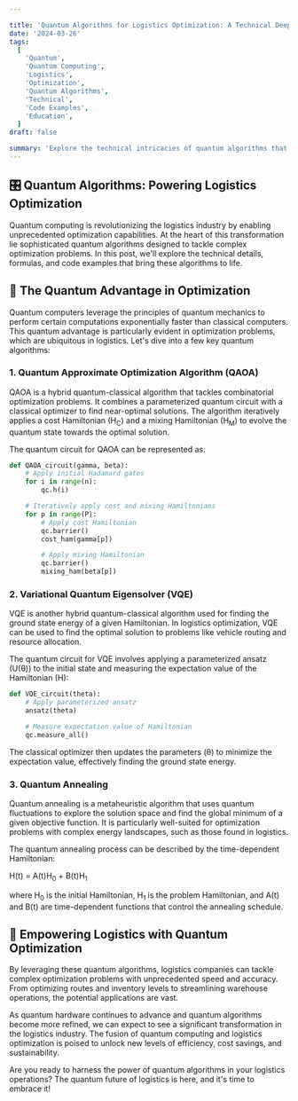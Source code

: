 ```yaml
---

title: 'Quantum Algorithms for Logistics Optimization: A Technical Deep Dive'
date: '2024-03-26'
tags:
  [
    'Quantum',
    'Quantum Computing',
    'Logistics',
    'Optimization',
    'Quantum Algorithms',
    'Technical',
    'Code Examples',
    'Education',
  ]
draft: false

summary: 'Explore the technical intricacies of quantum algorithms that power logistics optimization. Dive into the formulas and code examples that showcase the potential of quantum computing in revolutionizing supply chain management.'
---
```


## 🎛️ Quantum Algorithms: Powering Logistics Optimization

Quantum computing is revolutionizing the logistics industry by enabling unprecedented optimization capabilities. At the heart of this transformation lie sophisticated quantum algorithms designed to tackle complex optimization problems. In this post, we'll explore the technical details, formulas, and code examples that bring these algorithms to life.

## 🧩 The Quantum Advantage in Optimization

Quantum computers leverage the principles of quantum mechanics to perform certain computations exponentially faster than classical computers. This quantum advantage is particularly evident in optimization problems, which are ubiquitous in logistics. Let's dive into a few key quantum algorithms:

### 1. Quantum Approximate Optimization Algorithm (QAOA)

QAOA is a hybrid quantum-classical algorithm that tackles combinatorial optimization problems. It combines a parameterized quantum circuit with a classical optimizer to find near-optimal solutions. The algorithm iteratively applies a cost Hamiltonian (H<sub>C</sub>) and a mixing Hamiltonian (H<sub>M</sub>) to evolve the quantum state towards the optimal solution.

The quantum circuit for QAOA can be represented as:

```python
def QAOA_circuit(gamma, beta):
    # Apply initial Hadamard gates
    for i in range(n):
        qc.h(i)

    # Iteratively apply cost and mixing Hamiltonians
    for p in range(P):
        # Apply cost Hamiltonian
        qc.barrier()
        cost_ham(gamma[p])

        # Apply mixing Hamiltonian
        qc.barrier()
        mixing_ham(beta[p])
```

### 2. Variational Quantum Eigensolver (VQE)

VQE is another hybrid quantum-classical algorithm used for finding the ground state energy of a given Hamiltonian. In logistics optimization, VQE can be used to find the optimal solution to problems like vehicle routing and resource allocation.

The quantum circuit for VQE involves applying a parameterized ansatz (U(θ)) to the initial state and measuring the expectation value of the Hamiltonian (H):

```python
def VQE_circuit(theta):
    # Apply parameterized ansatz
    ansatz(theta)

    # Measure expectation value of Hamiltonian
    qc.measure_all()
```

The classical optimizer then updates the parameters (θ) to minimize the expectation value, effectively finding the ground state energy.

### 3. Quantum Annealing

Quantum annealing is a metaheuristic algorithm that uses quantum fluctuations to explore the solution space and find the global minimum of a given objective function. It is particularly well-suited for optimization problems with complex energy landscapes, such as those found in logistics.

The quantum annealing process can be described by the time-dependent Hamiltonian:

H(t) = A(t)H<sub>0</sub> + B(t)H<sub>1</sub>

where H<sub>0</sub> is the initial Hamiltonian, H<sub>1</sub> is the problem Hamiltonian, and A(t) and B(t) are time-dependent functions that control the annealing schedule.

## 🚀 Empowering Logistics with Quantum Optimization

By leveraging these quantum algorithms, logistics companies can tackle complex optimization problems with unprecedented speed and accuracy. From optimizing routes and inventory levels to streamlining warehouse operations, the potential applications are vast.

As quantum hardware continues to advance and quantum algorithms become more refined, we can expect to see a significant transformation in the logistics industry. The fusion of quantum computing and logistics optimization is poised to unlock new levels of efficiency, cost savings, and sustainability.

Are you ready to harness the power of quantum algorithms in your logistics operations? The quantum future of logistics is here, and it's time to embrace it!
